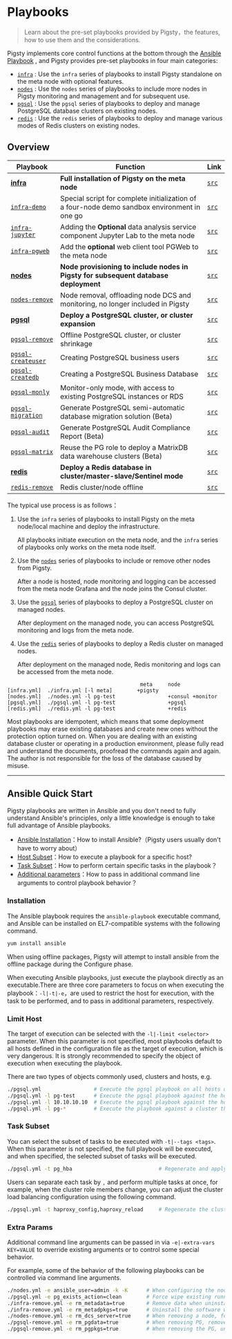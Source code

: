 # Playbooks

> Learn about the pre-set playbooks provided by Pigsty，the features, how to use them and the considerations.

Pigsty implements core control functions at the bottom through the [Ansible Playbook](#Ansible快速上手) , and Pigsty provides pre-set playbooks in four main categories:

* [`infra`](p-infra.md) : Use the `infra` series of playbooks to install Pigsty standalone on the meta node with optional features.
* [`nodes`](p-nodes.md) : Use the `nodes` series of playbooks to include more nodes in Pigsty monitoring and management and for subsequent use.
* [`pgsql`](p-pgsql.md) : Use the `pgsql` series of playbooks to deploy and manage PostgreSQL database clusters on existing nodes.
* [`redis`](p-redis.md) : Use the `redis` series of playbooks to deploy and manage various modes of Redis clusters on existing nodes.



## Overview

| Playbook | Function                                                   | Link                                                     |
|--------|----------------------------------------------------------------| ------------------------------------------------------------ |
|  [**infra**](p-infra.md#infra)                        | **Full installation of Pigsty on the meta node** |        [`src`](https://github.com/vonng/pigsty/blob/master/infra.yml)            |
|  [`infra-demo`](p-infra.md#infra-demo)              | Special script for complete initialization of a four-node demo sandbox environment in one go |        [`src`](https://github.com/vonng/pigsty/blob/master/infra-demo.yml)       |
|  [`infra-jupyter`](p-infra.md#infra-jupyter)        | Adding the **Optional** data analysis service component Jupyter Lab to the meta node |        [`src`](https://github.com/vonng/pigsty/blob/master/infra-jupyter.yml)    |
|  [`infra-pgweb`](p-infra.md#infra-pgweb)            | Add the **optional** web client tool PGWeb to the meta node |        [`src`](https://github.com/vonng/pigsty/blob/master/infra-pgweb.yml)      |
|  [**nodes**](p-nodes.md#nodes)                        | **Node provisioning to include nodes in Pigsty for subsequent database deployment** |        [`src`](https://github.com/vonng/pigsty/blob/master/nodes.yml)            |
|  [`nodes-remove`](p-nodes.md#nodes-remove)          | Node removal, offloading node DCS and monitoring, no longer included in Pigsty |        [`src`](https://github.com/vonng/pigsty/blob/master/nodes-remove.yml)     |
|  [**pgsql**](p-pgsql.md#pgsql)                        | **Deploy a PostgreSQL cluster, or cluster expansion** |        [`src`](https://github.com/vonng/pigsty/blob/master/pgsql.yml)            |
|  [`pgsql-remove`](p-pgsql.md#pgsql-remove)          | Offline PostgreSQL cluster, or cluster shrinkage |        [`src`](https://github.com/vonng/pigsty/blob/master/pgsql-remove.yml)     |
|  [`pgsql-createuser`](p-pgsql.md#pgsql-createuser)  |      Creating PostgreSQL business users |        [`src`](https://github.com/vonng/pigsty/blob/master/pgsql-createuser.yml) |
|  [`pgsql-createdb`](p-pgsql.md#pgsql-createdb)      | Creating a PostgreSQL Business Database |        [`src`](https://github.com/vonng/pigsty/blob/master/pgsql-createdb.yml)   |
|  [`pgsql-monly`](p-pgsql.md#pgsql-monly)            | Monitor-only mode, with access to existing PostgreSQL instances or RDS |        [`src`](https://github.com/vonng/pigsty/blob/master/pgsql-monly.yml)      |
|  [`pgsql-migration`](p-pgsql.md#pgsql-migration)    | Generate PostgreSQL semi-automatic database migration solution (Beta) |        [`src`](https://github.com/vonng/pigsty/blob/master/pgsql-migration.yml)  |
|  [`pgsql-audit`](p-pgsql.md#pgsql-audit)            | Generate PostgreSQL Audit Compliance Report (Beta) |        [`src`](https://github.com/vonng/pigsty/blob/master/pgsql-audit.yml)      |
|  [`pgsql-matrix`](p-pgsql.md#pgsql-matrix)          | Reuse the PG role to deploy a MatrixDB data warehouse clusters (Beta) |        [`src`](https://github.com/vonng/pigsty/blob/master/pgsql-matrix.yml)     |
|  [**redis**](p-redis.md#redis)                        | **Deploy a Redis database in cluster/master-slave/Sentinel mode** |        [`src`](https://github.com/vonng/pigsty/blob/master/redis.yml)            |
|  [`redis-remove`](p-redis.md#redis-remove)          |        Redis cluster/node offline           |        [`src`](https://github.com/vonng/pigsty/blob/master/redis-remove.yml)     |

The typical use process is as follows：

1. Use the `infra` series of playbooks to install Pigsty on the meta node/local machine and deploy the infrastructure.
   
   All playbooks initiate execution on the meta node, and the `infra` series of playbooks only works on the meta node itself.

2. Use the  [`nodes`](p-nodes.md) series of playbooks to include or remove other nodes from Pigsty.

   After a node is hosted, node monitoring and logging can be accessed from the meta node Grafana and the node joins the Consul cluster.

3. Use the [`pgsql`](p-pgsql.md) series of playbooks to deploy a PostgreSQL cluster on managed nodes.

   After deployment on the managed node, you can access PostgreSQL monitoring and logs from the meta node.

4. Use the [`redis`](p-redis.md) series of playbooks to deploy a Redis cluster on managed nodes.

   After deployment on the managed node, Redis monitoring and logs can be accessed from the meta node.

```
                                           meta     node
[infra.yml]  ./infra.yml [-l meta]        +pigsty 
[nodes.yml]  ./nodes.yml -l pg-test                 +consul +monitor
[pgsql.yml]  ./pgsql.yml -l pg-test                 +pgsql
[redis.yml]  ./redis.yml -l pg-test                 +redis
```



Most playbooks are idempotent, which means that some deployment playbooks may erase existing databases and create new ones without the protection option turned on.
When you are dealing with an existing database cluster or operating in a production environment, please fully read and understand the documents, proofread the commands again and again. The author is not responsible for the loss of the database caused by misuse.

------------------



## Ansible Quick Start

Pigsty playbooks are written in Ansible and you don't need to fully understand Ansible's principles, only a little knowledge is enough to take full advantage of Ansible playbooks.

* [Ansible Installation](#Ansible安装)：How to install Ansible?（Pigsty users usually don't have to worry about）
* [Host Subset](#主机子集)：How to execute a playbook for a specific host?
* [Task Subset](#任务子集)：How to perform certain specific tasks in the playbook？
* [Additional parameters](#额外参数)：How to pass in additional command line arguments to control playbook behavior？

### Installation

The Ansible playbook requires the `ansible-playbook` executable command, and Ansible can be installed on EL7-compatible systems with the following command.

```bash
yum install ansible
```

When using offline packages, Pigsty will attempt to install ansible from the offline package during the Configure phase.

When executing Ansible playbooks, just execute the playbook directly as an executable.There are three core parameters to focus on when executing the playbook：`-l|-t|-e`，are used to restrict the host for execution, with the task to be performed, and to pass in additional parameters, respectively.

### Limit Host

The target of execution can be selected with the `-l|-limit <selector>` parameter. When this parameter is not specified, most playbooks default to all hosts defined in the configuration file as the target of execution, which is very dangerous.
It is strongly recommended to specify the object of execution when executing the playbook.

There are two types of objects commonly used, clusters and hosts, e.g.

```bash
./pgsql.yml                 # Execute the pgsql playbook on all hosts of the configuration list (this is dangerous!)
./pgsql.yml -l pg-test      # Execute the pgsql playbook against the hosts in the pg-test cluster
./pgsql.yml -l 10.10.10.10  # Execute the pgsql playbook against the host at 10.10.10.10
./pgsql.yml -l pg-*         # Execute the playbook against a cluster that matches the pg-* pattern (glob)
```


### Task Subset

You can select the subset of tasks to be executed with `-t|--tags <tags>`. When this parameter is not specified, the full playbook will be executed, and when specified, the selected subset of tasks will be executed.

```bash
./pgsql.yml -t pg_hba                            # Regenerate and apply cluster HBA rules
```

Users can separate each task by `,` and perform multiple tasks at once, for example, when the cluster role members change, you can adjust the cluster load balancing configuration using the following command.

```bash
./pgsql.yml -t haproxy_config,haproxy_reload     # Regenerate the cluster load balancer configuration and apply
```

### Extra Params

Additional command line arguments can be passed in via `-e|-extra-vars KEY=VALUE` to override existing arguments or to control some special behavior.

For example, some of the behavior of the following playbooks can be controlled via command line arguments.

```bash
./nodes.yml -e ansible_user=admin -k -K      # When configuring the node, use another admin user, admin, and enter ssh with the sudo password
./pgsql.yml -e pg_exists_action=clean        # Force wipe existing running database instances when installing PG (dangerous)
./infra-remove.yml -e rm_metadata=true       # Remove data when uninstalling Pigsty
./infra-remove.yml -e rm_metadpkgs=true      # Uninstall the software when uninstalling Pigsty
./nodes-remove.yml -e rm_dcs_server=true     # When removing a node, force removal even if there is a DCS server on it
./pgsql-remove.yml -e rm_pgdata=true         # When removing PG, remove data together
./pgsql-remove.yml -e rm_pgpkgs=true         # When removing the PG, uninstall the software as well
```

